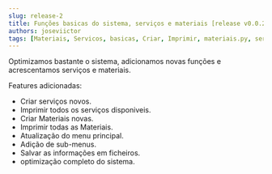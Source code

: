 ```yaml
---
slug: release-2
title: Funções basicas do sistema, serviços e materiais [release v0.0.2]
authors: joseviictor
tags: [Materiais, Servicos, basicas, Criar, Imprimir, materiais.py, serviços.py]
---
```


Optimizamos bastante o sistema, adicionamos novas funções e acrescentamos serviços e materiais.

Features adicionadas:

<!--truncate-->

* Criar serviços novos.
* Imprimir todos os serviços disponiveis.
* Criar Materiais novas.
* Imprimir todas as Materiais.
* Atualização do menu principal.
* Adição de sub-menus.
* Salvar as informações em ficheiros.
* optimização completo do sistema.